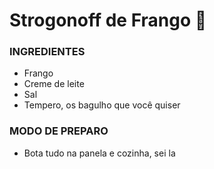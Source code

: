 # Strogonoff de Frango :chicken:

### INGREDIENTES

 - Frango
 - Creme de leite
 - Sal
 - Tempero, os bagulho que você quiser

### MODO DE PREPARO

 - Bota tudo na panela e cozinha, sei la
